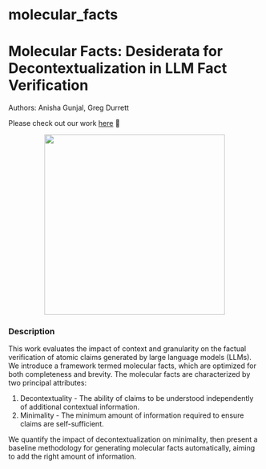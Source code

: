 # molecular_facts
# Molecular Facts: Desiderata for Decontextualization in LLM Fact Verification 

Authors: Anisha Gunjal, Greg Durrett

Please check out our work [here]() 📃

<p align="center">
    <img src="./images/intro.png" width="360">
</p>

### Description

This work evaluates the impact of context and granularity on the factual verification of atomic claims generated by large language models (LLMs). We introduce a framework termed molecular facts, which are optimized for both completeness and brevity. The molecular facts are characterized by two principal attributes:

1. Decontextuality - The ability of claims to be understood independently of additional contextual information.
2. Minimality - The minimum amount of information required to ensure claims are self-sufficient.

We quantify the impact of decontextualization on minimality, then present a baseline methodology for generating molecular facts automatically, aiming to add the right amount of information.






